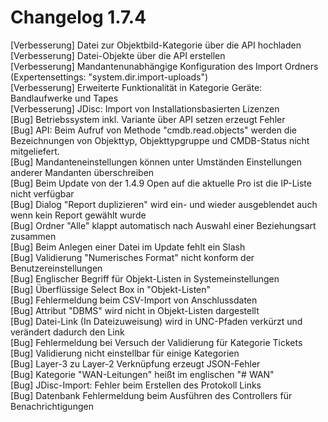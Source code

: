 # Changelog 1.7.4

[Verbesserung]  Datei zur Objektbild-Kategorie über die API hochladen  
[Verbesserung]  Datei-Objekte über die API erstellen  
[Verbesserung]  Mandantenunabhängige Konfiguration des Import Ordners (Expertensettings: "system.dir.import-uploads")  
[Verbesserung]  Erweiterte Funktionalität in Kategorie Geräte: Bandlaufwerke und Tapes  
[Verbesserung]  JDisc: Import von Installationsbasierten Lizenzen  
[Bug]           Betriebssystem inkl. Variante über API setzen erzeugt Fehler  
[Bug]           API: Beim Aufruf von Methode "cmdb.read.objects" werden die Bezeichnungen von Objekttyp, Objekttypgruppe und CMDB-Status nicht mitgeliefert.  
[Bug]           Mandanteneinstellungen können unter Umständen Einstellungen anderer Mandanten überschreiben  
[Bug]           Beim Update von der 1.4.9 Open auf die aktuelle Pro ist die IP-Liste nicht verfügbar  
[Bug]           Dialog "Report duplizieren" wird ein- und wieder ausgeblendet auch wenn kein Report gewählt wurde  
[Bug]           Ordner "Alle" klappt automatisch nach Auswahl einer Beziehungsart zusammen  
[Bug]           Beim Anlegen einer Datei im Update fehlt ein Slash  
[Bug]           Validierung "Numerisches Format" nicht konform der Benutzereinstellungen  
[Bug]           Englischer Begriff für Objekt-Listen in Systemeinstellungen  
[Bug]           Überflüssige Select Box in "Objekt-Listen"  
[Bug]           Fehlermeldung beim CSV-Import von Anschlussdaten  
[Bug]           Attribut "DBMS" wird nicht in Objekt-Listen dargestellt  
[Bug]           Datei-Link (In Dateizuweisung) wird in UNC-Pfaden verkürzt und verändert dadurch den Link  
[Bug]           Fehlermeldung bei Versuch der Validierung für Kategorie Tickets  
[Bug]           Validierung nicht einstellbar für einige Kategorien  
[Bug]           Layer-3 zu Layer-2 Verknüpfung erzeugt JSON-Fehler  
[Bug]           Kategorie "WAN-Leitungen" heißt im englischen "# WAN"  
[Bug]           JDisc-Import: Fehler beim Erstellen des Protokoll Links  
[Bug]           Datenbank Fehlermeldung beim Ausführen des Controllers für Benachrichtigungen  